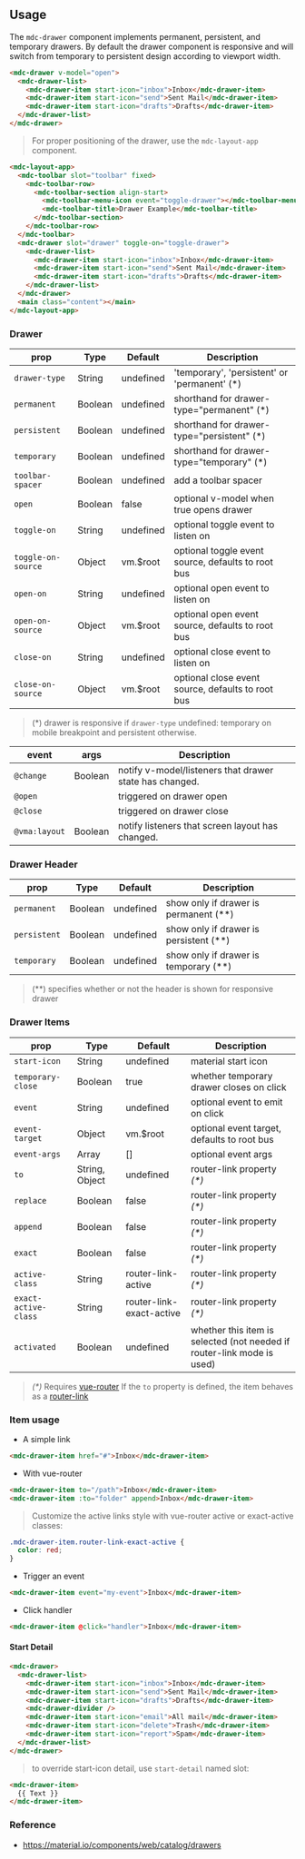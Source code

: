 ## Usage

The `mdc-drawer` component implements permanent, persistent, and temporary drawers.
By default the drawer component is responsive and will switch from temporary to persistent design according to viewport width.

```html
<mdc-drawer v-model="open">
  <mdc-drawer-list>
    <mdc-drawer-item start-icon="inbox">Inbox</mdc-drawer-item>
    <mdc-drawer-item start-icon="send">Sent Mail</mdc-drawer-item>
    <mdc-drawer-item start-icon="drafts">Drafts</mdc-drawer-item>
  </mdc-drawer-list>
</mdc-drawer>
```

> For proper positioning of the drawer, use the `mdc-layout-app` component.

```html
<mdc-layout-app>
  <mdc-toolbar slot="toolbar" fixed>
    <mdc-toolbar-row>
      <mdc-toolbar-section align-start>
        <mdc-toolbar-menu-icon event="toggle-drawer"></mdc-toolbar-menu-icon>
        <mdc-toolbar-title>Drawer Example</mdc-toolbar-title>
      </mdc-toolbar-section>
    </mdc-toolbar-row>
  </mdc-toolbar>
  <mdc-drawer slot="drawer" toggle-on="toggle-drawer">
    <mdc-drawer-list>
      <mdc-drawer-item start-icon="inbox">Inbox</mdc-drawer-item>
      <mdc-drawer-item start-icon="send">Sent Mail</mdc-drawer-item>
      <mdc-drawer-item start-icon="drafts">Drafts</mdc-drawer-item>
    </mdc-drawer-list>
  </mdc-drawer>
  <main class="content"></main>
</mdc-layout-app>
```

### Drawer

| prop               | Type    | Default   | Description                                        |
| ------------------ | ------- | --------- | -------------------------------------------------- |
| `drawer-type`      | String  | undefined | 'temporary', 'persistent' or 'permanent' (\*)      |
| `permanent`        | Boolean | undefined | shorthand for drawer-type="permanent" (\*)         |
| `persistent`       | Boolean | undefined | shorthand for drawer-type="persistent" (\*)        |
| `temporary`        | Boolean | undefined | shorthand for drawer-type="temporary" (\*)         |
| `toolbar-spacer`   | Boolean | undefined | add a toolbar spacer                               |
| `open`             | Boolean | false     | optional v-model when true opens drawer            |
| `toggle-on`        | String  | undefined | optional toggle event to listen on                 |
| `toggle-on-source` | Object  | vm.\$root | optional toggle event source, defaults to root bus |
| `open-on`          | String  | undefined | optional open event to listen on                   |
| `open-on-source`   | Object  | vm.\$root | optional open event source, defaults to root bus   |
| `close-on`         | String  | undefined | optional close event to listen on                  |
| `close-on-source`  | Object  | vm.\$root | optional close event source, defaults to root bus  |

> (\*) drawer is responsive if `drawer-type` undefined: temporary on mobile breakpoint and persistent otherwise.

| event         | args    | Description                                             |
| ------------- | ------- | ------------------------------------------------------- |
| `@change`     | Boolean | notify v-model/listeners that drawer state has changed. |
| `@open`       |         | triggered on drawer open                                |
| `@close`      |         | triggered on drawer close                               |
| `@vma:layout` | Boolean | notify listeners that screen layout has changed.        |

### Drawer Header

| prop         | Type    | Default   | Description                              |
| ------------ | ------- | --------- | ---------------------------------------- |
| `permanent`  | Boolean | undefined | show only if drawer is permanent (\*\*)  |
| `persistent` | Boolean | undefined | show only if drawer is persistent (\*\*) |
| `temporary`  | Boolean | undefined | show only if drawer is temporary (\*\*)  |

> (\*\*) specifies whether or not the header is shown for responsive drawer

### Drawer Items

| prop                 | Type           | Default                  | Description                                                            |
| -------------------- | -------------- | ------------------------ | ---------------------------------------------------------------------- |
| `start-icon`         | String         | undefined                | material start icon                                                    |
| `temporary-close`    | Boolean        | true                     | whether temporary drawer closes on click                               |
| `event`              | String         | undefined                | optional event to emit on click                                        |
| `event-target`       | Object         | vm.\$root                | optional event target, defaults to root bus                            |
| `event-args`         | Array          | []                       | optional event args                                                    |
| `to`                 | String, Object | undefined                | router-link property _(\*)_                                            |
| `replace`            | Boolean        | false                    | router-link property _(\*)_                                            |
| `append`             | Boolean        | false                    | router-link property _(\*)_                                            |
| `exact`              | Boolean        | false                    | router-link property _(\*)_                                            |
| `active-class`       | String         | router-link-active       | router-link property _(\*)_                                            |
| `exact-active-class` | String         | router-link-exact-active | router-link property _(\*)_                                            |
| `activated`          | Boolean        | undefined                | whether this item is selected (not needed if router-link mode is used) |

> _(\*)_ Requires [vue-router](https://router.vuejs.org)
> If the `to` property is defined, the item behaves as a
> [router-link](https://router.vuejs.org/en/api/router-link.html)

### Item usage

- A simple link

```html
<mdc-drawer-item href="#">Inbox</mdc-drawer-item>
```

- With vue-router

```html
<mdc-drawer-item to="/path">Inbox</mdc-drawer-item>
<mdc-drawer-item :to="folder" append>Inbox</mdc-drawer-item>
```

> Customize the active links style with vue-router active or exact-active classes:

```css
.mdc-drawer-item.router-link-exact-active {
  color: red;
}
```

- Trigger an event

```html
<mdc-drawer-item event="my-event">Inbox</mdc-drawer-item>
```

- Click handler

```html
<mdc-drawer-item @click="handler">Inbox</mdc-drawer-item>
```

#### Start Detail

```html
<mdc-drawer>
  <mdc-drawer-list>
    <mdc-drawer-item start-icon="inbox">Inbox</mdc-drawer-item>
    <mdc-drawer-item start-icon="send">Sent Mail</mdc-drawer-item>
    <mdc-drawer-item start-icon="drafts">Drafts</mdc-drawer-item>
    <mdc-drawer-divider />
    <mdc-drawer-item start-icon="email">All mail</mdc-drawer-item>
    <mdc-drawer-item start-icon="delete">Trash</mdc-drawer-item>
    <mdc-drawer-item start-icon="report">Spam</mdc-drawer-item>
  </mdc-drawer-list>
</mdc-drawer>
```

> to override start-icon detail, use `start-detail` named slot:

```html
<mdc-drawer-item>
  {{ Text }}
</mdc-drawer-item>
```

### Reference

- <https://material.io/components/web/catalog/drawers>
